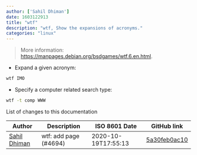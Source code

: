 ```yaml
---
author: ['Sahil Dhiman']
date: 1603122913
title: "wtf"
description: "wtf, Show the expansions of acronyms."
categories: "linux"
---
```

> More information: <https://manpages.debian.org/bsdgames/wtf.6.en.html>.

- Expand a given acronym:

```bash
wtf IMO
```

- Specify a computer related search type:

```bash
wtf -t comp WWW
```
List of changes to this documentation


Author | Description | ISO 8601 Date | GitHub link
------|-----|-----|-----
[Sahil Dhiman](mailto:52946452+sahilister@users.noreply.github.com) | wtf: add page (#4694) | 2020-10-19T17:55:13 | [5a30feb0ac10](https://github.com/tldr-pages/tldr/commit/5a30feb0ac1049bf27e8a11e53b662cc805aefac)

